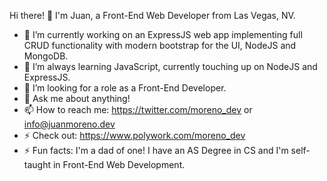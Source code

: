 Hi there! 👋
I'm Juan, a Front-End Web Developer from Las Vegas, NV. 

- 🔭 I’m currently working on an ExpressJS web app implementing full CRUD functionality with modern bootstrap for the UI, NodeJS and MongoDB.
- 🌱 I’m always learning JavaScript, currently touching up on NodeJS and ExpressJS.
- 👯 I’m looking for a role as a Front-End Developer.
- 💬 Ask me about anything!
- 📫 How to reach me: https://twitter.com/moreno_dev or info@juanmoreno.dev
- ⚡ Check out: https://www.polywork.com/moreno_dev
- ⚡ Fun facts: I'm a dad of one! I have an AS Degree in CS and I'm self-taught in Front-End Web Development.

